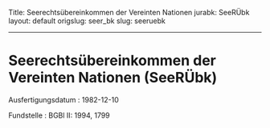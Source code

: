 Title: Seerechtsübereinkommen der Vereinten Nationen
jurabk: SeeRÜbk
layout: default
origslug: seer_bk
slug: seeruebk

---

# Seerechtsübereinkommen der Vereinten Nationen (SeeRÜbk)

Ausfertigungsdatum
:   1982-12-10

Fundstelle
:   BGBl II: 1994, 1799

